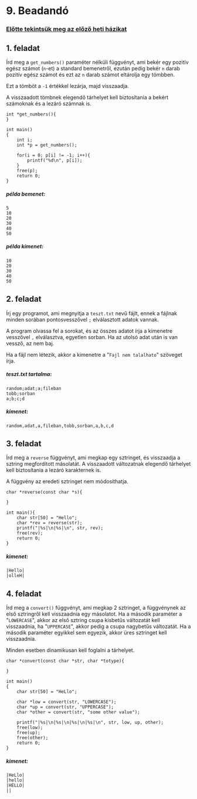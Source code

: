
# 9. Beadandó

### [Előtte tekintsük meg az előző heti házikat](https://github.com/VGeorgee/Prog1/tree/master/beadandok/het-09/hazifeladat-megoldasok)

## 1. feladat
Írd meg a `get_numbers()` paraméter nélküli függvényt,
ami bekér egy pozitív egész számot (`n`-et) a standard bemenetről, 
ezután pedig bekér `n` darab pozitív egész számot
és ezt az `n` darab számot eltárolja egy tömbben.

Ezt a tömböt a `-1` értékkel lezárja, majd visszaadja.

A visszaadott tömbnek elegendő tárhelyet kell biztosítania
a bekért számoknak és a lezáró számnak is.

```
int *get_numbers(){
}

int main()
{
    int i;
    int *p = get_numbers();

    for(i = 0; p[i] != -1; i++){
        printf("%d\n", p[i]);
    }
    free(p);
    return 0;
}
```


##### példa bemenet:
```
5
10
20
30
40
50
```

##### példa kimenet:
```
10
20
30
40
50
```

## 2. feladat
Írj egy programot, ami megnyitja a `teszt.txt` nevű fájlt,
ennek a fájlnak minden sorában pontosvesszővel `;` elválasztott adatok vannak.

A program olvassa fel a sorokat, és az összes adatot írja a kimenetre
vesszővel `,` elválasztva, egyetlen sorban. Ha az utolsó
adat után is van vessző, az nem baj.

Ha a fájl nem létezik, akkor a kimenetre a "`Fajl nem talalhato`"
szöveget írja.



##### teszt.txt tartalma:
```
random;adat;a;fileban
tobb;sorban
a;b;c;d
```
##### kimenet:
```
random,adat,a,fileban,tobb,sorban,a,b,c,d
```



## 3. feladat
Írd meg a `reverse` függvényt, ami megkap egy sztringet,
és visszaadja a sztring megfordított másolatát.
A visszaadott változatnak elegendő tárhelyet kell biztosítania 
a lezáró karakternek is.


A függvény az eredeti sztringet nem módosíthatja.
```
char *reverse(const char *s){

}

int main(){
    char str[50] = "Hello";
    char *rev = reverse(str);
    printf("|%s|\n|%s|\n", str, rev);
    free(rev);
    return 0;
}
```

##### kimenet:
```
|Hello|
|olleH|
```



## 4. feladat
Írd meg a `convert()` függvényt, ami megkap 2 sztringet,
a függvénynek az első sztringről kell visszaadnia egy másolatot.
Ha a második paraméter a "`LOWERCASE`", akkor az első sztring
csupa kisbetűs változatát kell visszaadnia, ha "`UPPERCASE`",
akkor pedig a csupa nagybetűs változatát.
Ha a második paraméter egyikkel sem egyezik, akkor üres sztringet
kell visszaadnia. 

Minden esetben dinamikusan kell foglalni
a tárhelyet.



```
char *convert(const char *str, char *totype){

}

int main()
{
    char str[50] = "HeLlo";

    char *low = convert(str, "LOWERCASE");
    char *up = convert(str, "UPPERCASE");
    char *other = convert(str, "some other value");

    printf("|%s|\n|%s|\n|%s|\n|%s|\n", str, low, up, other);
    free(low);
    free(up);
    free(other);
    return 0;
}
```

##### kimenet:
```
|HeLlo|
|hello|
|HELLO|
||
```


